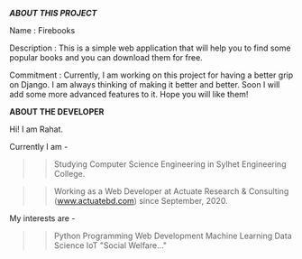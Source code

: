 _________ABOUT THIS PROJECT_________

Name : Firebooks

Description : This is a simple web application that will help you to find some popular books and you can download them for free. 

Commitment : Currently, I am working on this project for having a better grip on Django. I am always thinking of making it better and better. Soon I will add some more advanced                features to it. Hope you will like them! 



__________ABOUT THE DEVELOPER__________

Hi! I am Rahat. 


Currently I am - 

>> Studying Computer Science Engineering in Sylhet Engineering College.

>> Working as a Web Developer at Actuate Research & Consulting (www.actuatebd.com) since September, 2020.


My interests are -

>> Python Programming
>> Web Development
>> Machine Learning
>> Data Science
>> IoT
>> "Social Welfare..."
